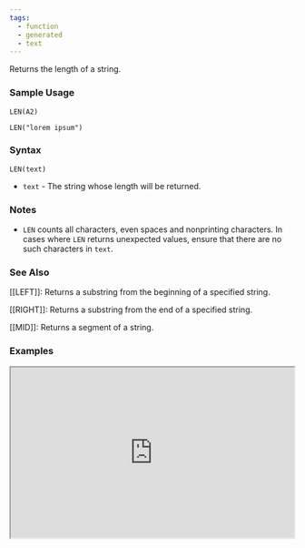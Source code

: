 ```yaml
---
tags:
  - function
  - generated
  - text
---
```


Returns the length of a string.

### Sample Usage

`LEN(A2)`

`LEN("lorem ipsum")`

### Syntax

`LEN(text)`

* `text` - The string whose length will be returned.

### Notes

* `LEN` counts all characters, even spaces and nonprinting characters. In cases where `LEN` returns unexpected values, ensure that there are no such characters in `text`.

### See Also

[[LEFT]]: Returns a substring from the beginning of a specified string.

[[RIGHT]]: Returns a substring from the end of a specified string.

[[MID]]: Returns a segment of a string.

### Examples

<iframe height="300" src="https://docs.google.com/spreadsheet/pub?key=0As3tAuweYU9QdGFBTm83Ukt5YXlLVXVZMTdCZ0dpcGc&amp;output=html" width="500"></iframe>